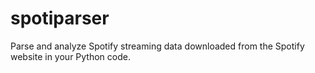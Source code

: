 # spotiparser
Parse and analyze Spotify streaming data downloaded from the Spotify website in your Python code.
